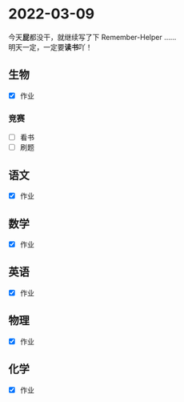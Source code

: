 # **2022-03-09**

今天**屁**都没干，就继续写了下 Remember-Helper ……<br/>
明天一定，一定要**读书**吖！

## 生物
- [x] 作业

### 竞赛
- [ ] 看书
- [ ] 刷题

## 语文
- [x] 作业

## 数学
- [x] 作业

## 英语
- [x] 作业

## 物理
- [x] 作业

## 化学
- [x] 作业
